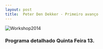 ```yaml
---
layout: post
title:  Peter Den Dekker - Primeiro avanço
---
```

![Workshop2014](http://devagar.org/files/workshop2014.jpg)

###  Programa detalhado Quinta Feira 13. 
